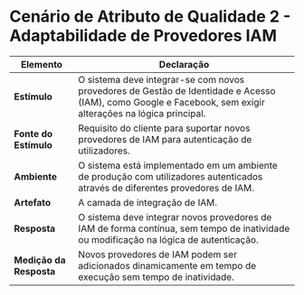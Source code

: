 # Cenário de Atributo de Qualidade 2 - Adaptabilidade de Provedores IAM

| **Elemento**  | **Declaração** |
|--------------|---------------|
| **Estímulo** | O sistema deve integrar-se com novos provedores de Gestão de Identidade e Acesso (IAM), como Google e Facebook, sem exigir alterações na lógica principal. |
| **Fonte do Estímulo** | Requisito do cliente para suportar novos provedores de IAM para autenticação de utilizadores. |
| **Ambiente** | O sistema está implementado em um ambiente de produção com utilizadores autenticados através de diferentes provedores de IAM. |
| **Artefato** | A camada de integração de IAM. |
| **Resposta** | O sistema deve integrar novos provedores de IAM de forma contínua, sem tempo de inatividade ou modificação na lógica de autenticação. |
| **Medição da Resposta** | Novos provedores de IAM podem ser adicionados dinamicamente em tempo de execução sem tempo de inatividade. |
